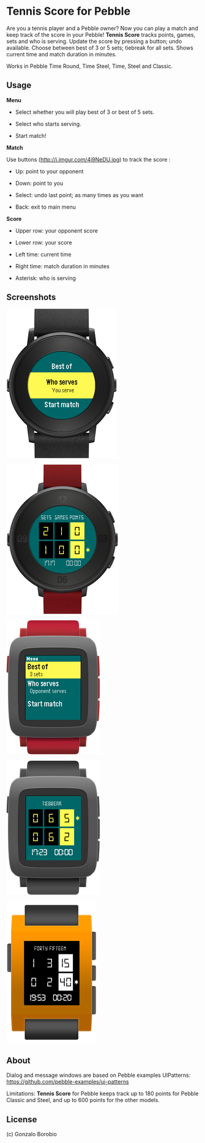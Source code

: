 Tennis Score for Pebble
==================
Are you a tennis player and a Pebble owner? Now you can play a match and keep track of the score in your Pebble! **Tennis Score** tracks points, games, sets and who is serving. Update the score by pressing a button; undo available. Choose between best of 3 or 5 sets; tiebreak for all sets. Shows current time and match duration in minutes.

Works in Pebble Time Round, Time Steel, Time, Steel and Classic.

## Usage
**Menu**

- Select whether you will play best of 3 or best of 5 sets.

- Select who starts serving.

- Start match!

**Match**

Use buttons (http://i.imgur.com/4i9NeDU.jpg) to track the score :

- Up: point to your opponent

- Down: point to you

- Select: undo last point; as many times as you want

- Back: exit to main menu

**Score**

- Upper row: your opponent score

- Lower row: your score

- Left time: current time

- Right time: match duration in minutes

- Asterisk: who is serving

## Screenshots

![](screenshots/pebble-time-round-black-menu.png)

![](screenshots/pebble-time-round-red-score.png)

![](screenshots/pebble-time-red-menu.png)

![](screenshots/pebble-time-black_score.png)

![](screenshots/pebble-orange-score.png)

## About

Dialog and message windows are based on Pebble examples UIPatterns: https://github.com/pebble-examples/ui-patterns

Limitations: **Tennis Score** for Pebble keeps track up to 180 points for Pebble Classic and Steel, and up to 600 points for the other models.

## License
(c) Gonzalo Borobio
